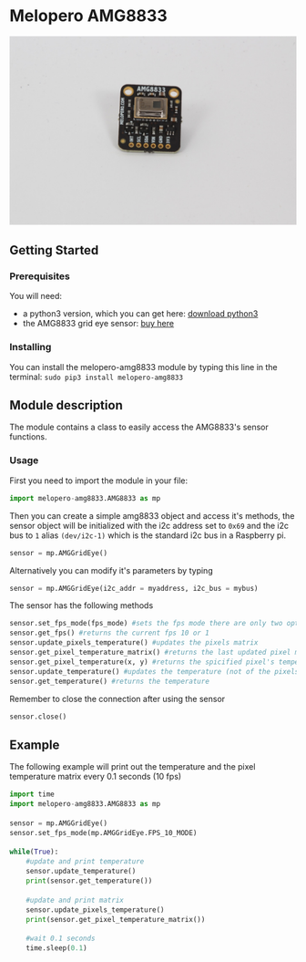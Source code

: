 # Melopero AMG8833
![melopero logo](images/sensor.jpg?raw=true)

## Getting Started
### Prerequisites
You will need:
- a python3 version, which you can get here: [download python3](https://www.python.org/downloads/)
- the AMG8833 grid eye sensor: [buy here](https://www.melopero.com/en/shop/sensori/melopero-amg8833-grid-eye-ir-array-breakout/)

### Installing
You can install the melopero-amg8833 module by typing this line in the terminal: 
`sudo pip3 install melopero-amg8833`

## Module description
The module contains a class to easily access the AMG8833's sensor functions.

### Usage
First you need to import the module in your file: 
```python
import melopero-amg8833.AMG8833 as mp
```
Then you can create a simple amg8833 object and access it's methods, the sensor object will be initialized with the i2c address set to `0x69` and the i2c bus to `1` alias `(dev/i2c-1)` which is the standard i2c bus in a Raspberry pi. 
```python 
sensor = mp.AMGGridEye()
```
Alternatively you can modify it's parameters by typing
```python
sensor = mp.AMGGridEye(i2c_addr = myaddress, i2c_bus = mybus)
```

The sensor has the following methods
```python 
sensor.set_fps_mode(fps_mode) #sets the fps mode there are only two options: AMGGridEye.FPS_10_MODE or AMGGridEye.FPS_1_MODE 
sensor.get_fps() #returns the current fps 10 or 1
sensor.update_pixels_temperature() #updates the pixels matrix
sensor.get_pixel_temperature_matrix() #returns the last updated pixel matrix
sensor.get_pixel_temperature(x, y) #returns the spicified pixel's temperature
sensor.update_temperature() #updates the temperature (not of the pixels),theAMG8833 has a termistor
sensor.get_temperature() #returns the temperature
```
Remember to close the connection after using the sensor
```python 
sensor.close()
```

## Example
The following example will print out the temperature and the pixel temperature matrix every 0.1 seconds (10 fps)
```python 
import time
import melopero-amg8833.AMG8833 as mp

sensor = mp.AMGGridEye()
sensor.set_fps_mode(mp.AMGGridEye.FPS_10_MODE)

while(True):
    #update and print temperature
    sensor.update_temperature()
    print(sensor.get_temperature()) 

    #update and print matrix
    sensor.update_pixels_temperature()
    print(sensor.get_pixel_temperature_matrix())
    
    #wait 0.1 seconds
    time.sleep(0.1)





